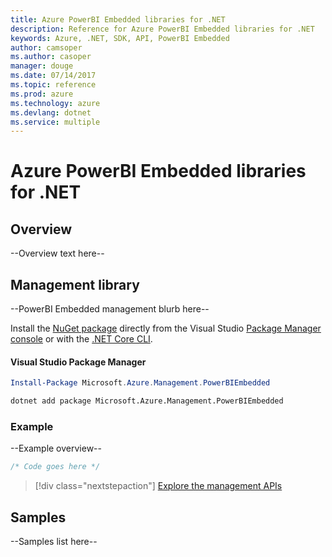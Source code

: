 ```yaml
---
title: Azure PowerBI Embedded libraries for .NET
description: Reference for Azure PowerBI Embedded libraries for .NET
keywords: Azure, .NET, SDK, API, PowerBI Embedded
author: camsoper
ms.author: casoper
manager: douge
ms.date: 07/14/2017
ms.topic: reference
ms.prod: azure
ms.technology: azure
ms.devlang: dotnet
ms.service: multiple
---
```


# Azure PowerBI Embedded libraries for .NET

## Overview

--Overview text here--


## Management library

--PowerBI Embedded management blurb here--

Install the [NuGet package](https://www.nuget.org/packages/Microsoft.Azure.Management.PowerBIEmbedded) directly from the Visual Studio [Package Manager console][PackageManager] or with the [.NET Core CLI][DotNetCLI].

#### Visual Studio Package Manager

```powershell
Install-Package Microsoft.Azure.Management.PowerBIEmbedded
```

```bash
dotnet add package Microsoft.Azure.Management.PowerBIEmbedded
```

### Example

--Example overview--

```csharp
/* Code goes here */
```

> [!div class="nextstepaction"]
> [Explore the management APIs](/dotnet/api/overview/azure/powerbi/management)


## Samples

--Samples list here--

[PackageManager]: https://docs.microsoft.com/nuget/tools/package-manager-console
[DotNetCLI]: https://docs.microsoft.com/en-us/dotnet/core/tools/dotnet-add-package

